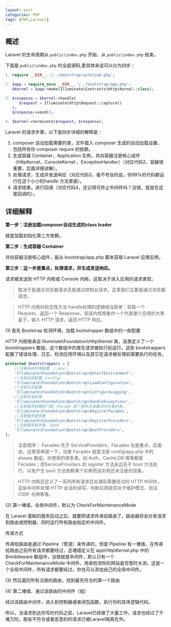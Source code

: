 ```yaml
---
layout: post
categories: PHP
tags: [PHP,Laravel]
---
```


## 概述

Laravel 的生命周期从 `public\index.php` 开始，从 `public\index.php` 结束。

下面是 `public\index.php` 的全部源码,更具体来说可以分为四步：

```php
1. require __DIR__.'/../bootstrap/autoload.php';

2. $app = require_once __DIR__.'/../bootstrap/app.php';
   $kernel = $app->make(Illuminate\Contracts\Http\Kernel::class);

3. $response = $kernel->handle(
      $request = Illuminate\Http\Request::capture()
   );
   $response->send();

4. $kernel->terminate($request, $response);
```

Laravel 的请求步骤，以下是四步详细的解释是：

1. composer 自动加载需要的类，文件载入 composer 生成的自动加载设置，包括所有你 composer require 的依赖。
2. 生成容器 Container，Application 实例，并向容器注册核心组件（HttpKernel，ConsoleKernel ，ExceptionHandler）（对应代码2，容器很重要，后面详细讲解）。
3. 处理请求，生成并发送响应（对应代码3，毫不夸张的说，你99%的代码都运行在这个小小的handle 方法里面）。
4. 请求结束，进行回调（对应代码4，还记得可终止中间件吗？没错，就是在这里回调的）。

## 详细解释

**第一步：注册加载composer自动生成的class loader**

就是加载初始化第三方依赖。

**第二步：生成容器 Container**

并向容器注册核心组件，是从 bootstrap/app.php 脚本获取 Laravel 应用实例，

**第三步：这一步是重点，处理请求，并生成发送响应。**

请求被发送到 HTTP 内核或 Console 内核，这取决于进入应用的请求类型。

> 取决于是通过浏览器请求还是通过控制台请求。这里我们主要是通过浏览器请求。

> HTTP 内核的标志性方法 handle处理的逻辑相当简单：获取一个 Request，返回一个 Response，把该内核想象作一个代表整个应用的大黑盒子，输入 HTTP 请求，返回 HTTP 响应。

(1) 首先 Bootstrap 检测环境，加载 bootstrapper 数组中的一些配置

HTTP 内核继承自 Illuminate\Foundation\Http\Kernel 类，该类定义了一个 bootstrappers 数组，这个数组中的类在请求被执行前运行，这些 bootstrappers 配置了错误处理、日志、检测应用环境以及其它在请求被处理前需要执行的任务。

```php
protected $bootstrappers = [
    //注册系统环境配置 （.env）
    'Illuminate\Foundation\Bootstrap\DetectEnvironment',
    //注册系统配置（config）
    'Illuminate\Foundation\Bootstrap\LoadConfiguration',
    //注册日志配置
    'Illuminate\Foundation\Bootstrap\ConfigureLogging',
    //注册异常处理
    'Illuminate\Foundation\Bootstrap\HandleExceptions',
    //注册服务容器的门面，Facade 是个提供从容器访问对象的类。
    'Illuminate\Foundation\Bootstrap\RegisterFacades',
    //注册服务提供者
    'Illuminate\Foundation\Bootstrap\RegisterProviders',
    //注册服务提供者 `boot`
    'Illuminate\Foundation\Bootstrap\BootProviders',
];
```

> 注意顺序：
> Facades 先于 ServiceProviders，Facades 也是重点，后面说，这里简单提一下，注册 Facades 就是注册 config\app.php 中的 aliases 数组，你使用的很多类，如 Auth，Cache,DB 等等都是 Facades；而ServiceProviders 的 register 方法永远先于 boot 方法执行，以免产生 boot 方法依赖某个实例而该实例还未注册的现象。

> HTTP 内核还定义了一系列所有请求在处理前需要经过的 HTTP 中间件，这些中间件处理 HTTP 会话的读写、判断应用是否处于维护模式、验证 CSRF 令牌等等。

(2) 第一堵墙，全局中间件，默认为 CheckForMaintenanceMode

在 Laravel 基础的服务启动之后，就要把请求传递给路由了。路由器将会分发请求到路由或控制器，同时运行所有路由指定的中间件。

传递方式

传递给路由是通过 Pipeline（管道）来传递的，但是 Pipeline 有一堵墙，在传递给路由之前所有请求都要经过，这堵墙定义在 app\Http\Kernel.php 中的 $middleware 数组中，没错就是中间件，默认只有一个 CheckForMaintenanceMode 中间件，用来检测你的网站是否暂时关闭。这是一个全局中间件，所有请求都要经过，你也可以添加自己的全局中间件。

(3) 然后遍历所有注册的路由，找到最先符合的第一个路由

(4) 第二堵墙，通过该路由的中间件（组）

经过该路由中间件，进入到控制器或者闭包函数，执行你的具体逻辑代码。

所以，当请求到达你写的代码之前，Laravel已经做了大量工作，请求也经过了千难万险，那些不符合或者恶意的的请求已被Laravel隔离在外。